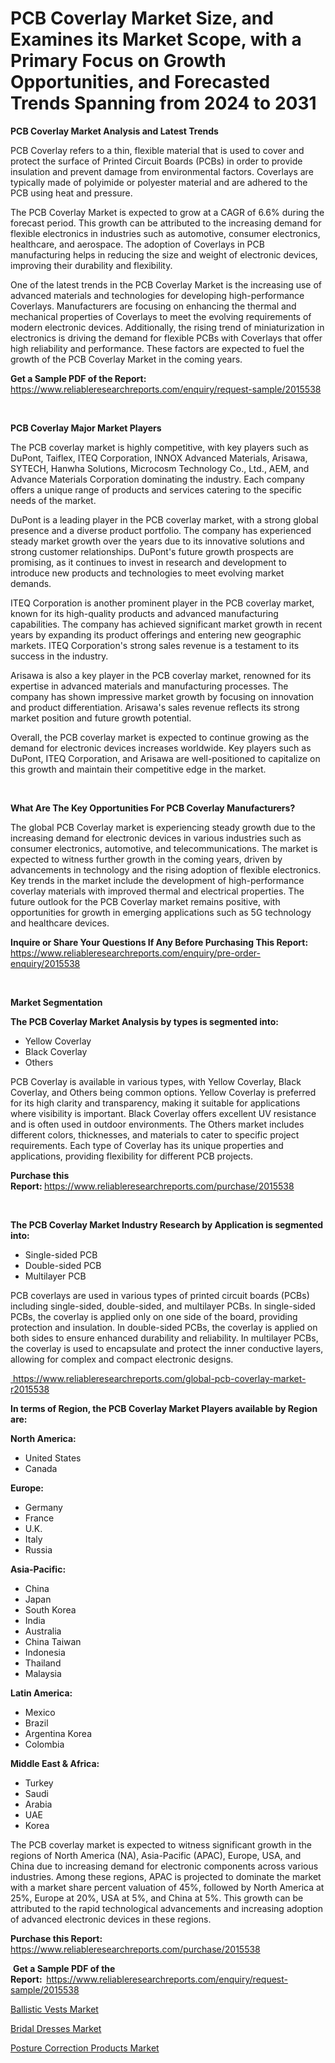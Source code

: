 <p><h1>PCB Coverlay Market Size, and Examines its Market Scope, with a Primary Focus on Growth Opportunities, and Forecasted Trends Spanning from 2024 to 2031</h1></p><p><strong>PCB Coverlay Market Analysis and Latest Trends</strong></p>
<p><p>PCB Coverlay refers to a thin, flexible material that is used to cover and protect the surface of Printed Circuit Boards (PCBs) in order to provide insulation and prevent damage from environmental factors. Coverlays are typically made of polyimide or polyester material and are adhered to the PCB using heat and pressure.</p><p>The PCB Coverlay Market is expected to grow at a CAGR of 6.6% during the forecast period. This growth can be attributed to the increasing demand for flexible electronics in industries such as automotive, consumer electronics, healthcare, and aerospace. The adoption of Coverlays in PCB manufacturing helps in reducing the size and weight of electronic devices, improving their durability and flexibility.</p><p>One of the latest trends in the PCB Coverlay Market is the increasing use of advanced materials and technologies for developing high-performance Coverlays. Manufacturers are focusing on enhancing the thermal and mechanical properties of Coverlays to meet the evolving requirements of modern electronic devices. Additionally, the rising trend of miniaturization in electronics is driving the demand for flexible PCBs with Coverlays that offer high reliability and performance. These factors are expected to fuel the growth of the PCB Coverlay Market in the coming years.</p></p>
<p><strong>Get a Sample PDF of the Report:&nbsp;</strong> <a href="https://www.reliableresearchreports.com/enquiry/request-sample/2015538">https://www.reliableresearchreports.com/enquiry/request-sample/2015538</a></p>
<p>&nbsp;</p>
<p><strong>PCB Coverlay Major Market Players</strong></p>
<p><p>The PCB coverlay market is highly competitive, with key players such as DuPont, Taiflex, ITEQ Corporation, INNOX Advanced Materials, Arisawa, SYTECH, Hanwha Solutions, Microcosm Technology Co., Ltd., AEM, and Advance Materials Corporation dominating the industry. Each company offers a unique range of products and services catering to the specific needs of the market.</p><p>DuPont is a leading player in the PCB coverlay market, with a strong global presence and a diverse product portfolio. The company has experienced steady market growth over the years due to its innovative solutions and strong customer relationships. DuPont's future growth prospects are promising, as it continues to invest in research and development to introduce new products and technologies to meet evolving market demands.</p><p>ITEQ Corporation is another prominent player in the PCB coverlay market, known for its high-quality products and advanced manufacturing capabilities. The company has achieved significant market growth in recent years by expanding its product offerings and entering new geographic markets. ITEQ Corporation's strong sales revenue is a testament to its success in the industry.</p><p>Arisawa is also a key player in the PCB coverlay market, renowned for its expertise in advanced materials and manufacturing processes. The company has shown impressive market growth by focusing on innovation and product differentiation. Arisawa's sales revenue reflects its strong market position and future growth potential.</p><p>Overall, the PCB coverlay market is expected to continue growing as the demand for electronic devices increases worldwide. Key players such as DuPont, ITEQ Corporation, and Arisawa are well-positioned to capitalize on this growth and maintain their competitive edge in the market.</p></p>
<p>&nbsp;</p>
<p><strong>What Are The Key Opportunities For PCB Coverlay Manufacturers?</strong></p>
<p><p>The global PCB Coverlay market is experiencing steady growth due to the increasing demand for electronic devices in various industries such as consumer electronics, automotive, and telecommunications. The market is expected to witness further growth in the coming years, driven by advancements in technology and the rising adoption of flexible electronics. Key trends in the market include the development of high-performance coverlay materials with improved thermal and electrical properties. The future outlook for the PCB Coverlay market remains positive, with opportunities for growth in emerging applications such as 5G technology and healthcare devices.</p></p>
<p><strong>Inquire or Share Your Questions If Any Before Purchasing This Report:</strong> <a href="https://www.reliableresearchreports.com/enquiry/pre-order-enquiry/2015538">https://www.reliableresearchreports.com/enquiry/pre-order-enquiry/2015538</a></p>
<p>&nbsp;</p>
<p><strong>Market Segmentation</strong></p>
<p><strong>The PCB Coverlay Market Analysis by types is segmented into:</strong></p>
<p><ul><li>Yellow Coverlay</li><li>Black Coverlay</li><li>Others</li></ul></p>
<p><p>PCB Coverlay is available in various types, with Yellow Coverlay, Black Coverlay, and Others being common options. Yellow Coverlay is preferred for its high clarity and transparency, making it suitable for applications where visibility is important. Black Coverlay offers excellent UV resistance and is often used in outdoor environments. The Others market includes different colors, thicknesses, and materials to cater to specific project requirements. Each type of Coverlay has its unique properties and applications, providing flexibility for different PCB projects.</p></p>
<p><strong>Purchase this Report:&nbsp;</strong><a href="https://www.reliableresearchreports.com/purchase/2015538">https://www.reliableresearchreports.com/purchase/2015538</a></p>
<p>&nbsp;</p>
<p><strong>The PCB Coverlay Market Industry Research by Application is segmented into:</strong></p>
<p><ul><li>Single-sided PCB</li><li>Double-sided PCB</li><li>Multilayer PCB</li></ul></p>
<p><p>PCB coverlays are used in various types of printed circuit boards (PCBs) including single-sided, double-sided, and multilayer PCBs. In single-sided PCBs, the coverlay is applied only on one side of the board, providing protection and insulation. In double-sided PCBs, the coverlay is applied on both sides to ensure enhanced durability and reliability. In multilayer PCBs, the coverlay is used to encapsulate and protect the inner conductive layers, allowing for complex and compact electronic designs.</p></p>
<p><a href="https://www.reliableresearchreports.com/global-pcb-coverlay-market-r2015538">&nbsp;https://www.reliableresearchreports.com/global-pcb-coverlay-market-r2015538</a></p>
<p><strong>In terms of Region, the PCB Coverlay Market Players available by Region are:</strong></p>
<p>
    <p> <strong> North America: </strong>
        <ul>
            <li>United States</li>
            <li>Canada</li>
        </ul>
        </p> 
    <p> <strong> Europe: </strong>
        <ul>
            <li>Germany</li>
            <li>France</li>
            <li>U.K.</li>
            <li>Italy</li>
            <li>Russia</li>
        </ul>
        </p> 
    <p> <strong> Asia-Pacific: </strong>
        <ul>
            <li>China</li>
            <li>Japan</li>
            <li>South Korea</li>
            <li>India</li>
            <li>Australia</li>
            <li>China Taiwan</li>
            <li>Indonesia</li>
            <li>Thailand</li>
            <li>Malaysia</li>
        </ul>
        </p> 
    <p> <strong> Latin America: </strong>
        <ul>
            <li>Mexico</li>
            <li>Brazil</li>
            <li>Argentina Korea</li>
            <li>Colombia</li>
        </ul>
        </p> 
    <p> <strong> Middle East & Africa: </strong>
        <ul>
            <li>Turkey</li>
            <li>Saudi</li>
            <li>Arabia</li>
            <li>UAE</li>
            <li>Korea</li>
        </ul>
    </p>
    </p>
<p><p>The PCB coverlay market is expected to witness significant growth in the regions of North America (NA), Asia-Pacific (APAC), Europe, USA, and China due to increasing demand for electronic components across various industries. Among these regions, APAC is projected to dominate the market with a market share percent valuation of 45%, followed by North America at 25%, Europe at 20%, USA at 5%, and China at 5%. This growth can be attributed to the rapid technological advancements and increasing adoption of advanced electronic devices in these regions.</p></p>
<p><strong>Purchase this Report: </strong><a href="https://www.reliableresearchreports.com/purchase/2015538">https://www.reliableresearchreports.com/purchase/2015538</a></p>
<p>&nbsp;<strong>Get a Sample PDF of the Report:&nbsp;&nbsp;</strong><a href="https://www.reliableresearchreports.com/enquiry/request-sample/2015538">https://www.reliableresearchreports.com/enquiry/request-sample/2015538</a></p>
<p><strong></strong></p>
<p><p><a href="https://github.com/BraidenLucas2019/Market-Research-Report-List-1/blob/main/ballistic-vests-market.md">Ballistic Vests Market</a></p><p><a href="https://github.com/JosephMorgnmelgfbX/Market-Research-Report-List-1/blob/main/bridal-dresses-market.md">Bridal Dresses Market</a></p><p><a href="https://github.com/Gilanghao0/Market-Research-Report-List-1/blob/main/posture-correction-products-market.md">Posture Correction Products Market</a></p></p>